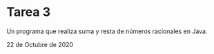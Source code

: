 # Tarea 3

Un programa que realiza suma y resta de números racionales en Java.

22 de Octubre de 2020
